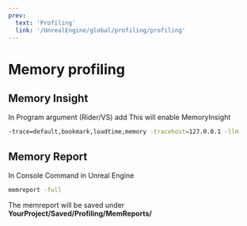 ```yaml
---
prev:
  text: 'Profiling'
  link: '/UnrealEngine/global/profiling/profiling'
---
```

# Memory profiling

## Memory Insight
In Program argument (Rider/VS) add 
This will enable MemoryInsight
```sh
-trace=default,bookmark,loadtime,memory -tracehost=127.0.0.1 -llm
```

## Memory Report
In Console Command in Unreal Engine
```sh
memreport -full
```
The memreport will be saved under **YourProject/Saved/Profiling/MemReports/**